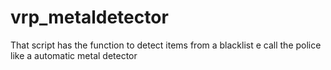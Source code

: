 # vrp_metaldetector
That script has the function to detect items from a blacklist e call the police like a automatic metal detector
